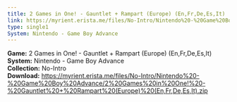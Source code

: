 ```yaml
---
title: 2 Games in One! - Gauntlet + Rampart (Europe) (En,Fr,De,Es,It)
link: https://myrient.erista.me/files/No-Intro/Nintendo%20-%20Game%20Boy%20Advance/2%20Games%20in%20One!%20-%20Gauntlet%20+%20Rampart%20(Europe)%20(En,Fr,De,Es,It).zip
type: single1
System: Nintendo - Game Boy Advance
---
```

<b>Game:</b> 2 Games in One! - Gauntlet + Rampart (Europe) (En,Fr,De,Es,It)<br>
<b>System:</b> Nintendo - Game Boy Advance<br>
<b>Collection:</b> No-Intro<br>
<b>Download:</b> https://myrient.erista.me/files/No-Intro/Nintendo%20-%20Game%20Boy%20Advance/2%20Games%20in%20One!%20-%20Gauntlet%20+%20Rampart%20(Europe)%20(En,Fr,De,Es,It).zip
